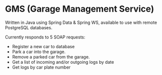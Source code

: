 # GMS (Garage Management Service)
Written in Java using Spring Data & Spring WS, available to use with remote PostgreSQL databases.

Currently responds to 5 SOAP requests:
- Register a new car to database
- Park a car into the garage.
- Remove a parked car from the garage.
- Get a list of incoming and/or outgoing logs by date
- Get logs by car plate number
